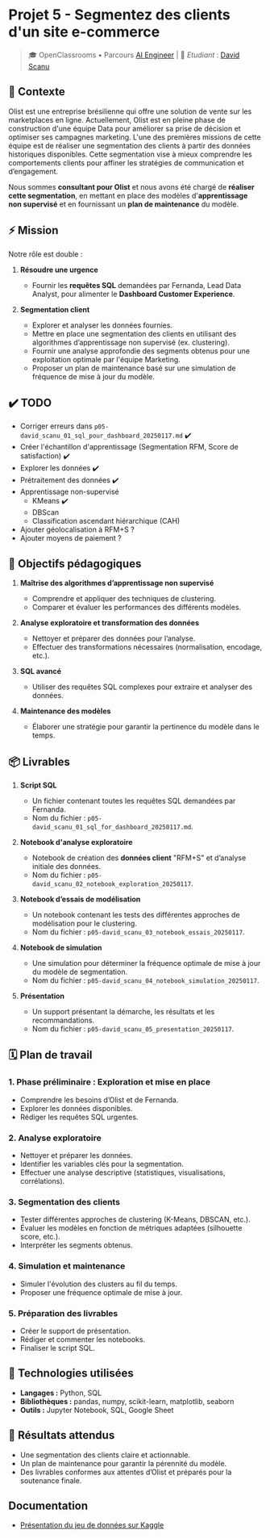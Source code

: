 # Projet 5 - Segmentez des clients d'un site e-commerce

> 🎓 OpenClassrooms • Parcours [AI Engineer](https://openclassrooms.com/fr/paths/795-ai-engineer) | 👋 *Etudiant* : [David Scanu](https://www.linkedin.com/in/davidscanu14/)

## 📝 Contexte

Olist est une entreprise brésilienne qui offre une solution de vente sur les marketplaces en ligne. Actuellement, Olist est en pleine phase de construction d'une équipe Data pour améliorer sa prise de décision et optimiser ses campagnes marketing. L'une des premières missions de cette équipe est de réaliser une segmentation des clients à partir des données historiques disponibles. Cette segmentation vise à mieux comprendre les comportements clients pour affiner les stratégies de communication et d’engagement.

Nous sommes **consultant pour Olist** et nous avons été chargé de **réaliser cette segmentation**, en mettant en place des modèles d'**apprentissage non supervisé** et en fournissant un **plan de maintenance** du modèle.

## ⚡ Mission

Notre rôle est double :

1. **Résoudre une urgence**
   - Fournir les **requêtes SQL** demandées par Fernanda, Lead Data Analyst, pour alimenter le **Dashboard Customer Experience**.

2. **Segmentation client**
   - Explorer et analyser les données fournies.
   - Mettre en place une segmentation des clients en utilisant des algorithmes d’apprentissage non supervisé (ex. clustering).
   - Fournir une analyse approfondie des segments obtenus pour une exploitation optimale par l'équipe Marketing.
   - Proposer un plan de maintenance basé sur une simulation de fréquence de mise à jour du modèle.

## ✔️ TODO

- Corriger erreurs dans `p05-david_scanu_01_sql_pour_dashboard_20250117.md` ✔️
- Créer l'échantillon d'apprentissage (Segmentation RFM, Score de satisfaction) ✔️
- Explorer les données ✔️
- Prétraitement des données ✔️
- Apprentissage non-supervisé
  - KMeans ✔️
  - DBScan
  - Classification ascendant hiérarchique (CAH)
- Ajouter géolocalisation à RFM+S ?
- Ajouter moyens de paiement ?

## 🎯 Objectifs pédagogiques

1. **Maîtrise des algorithmes d’apprentissage non supervisé**
   - Comprendre et appliquer des techniques de clustering.
   - Comparer et évaluer les performances des différents modèles.

2. **Analyse exploratoire et transformation des données**
   - Nettoyer et préparer des données pour l’analyse.
   - Effectuer des transformations nécessaires (normalisation, encodage, etc.).

3. **SQL avancé**
   - Utiliser des requêtes SQL complexes pour extraire et analyser des données.

4. **Maintenance des modèles**
   - Élaborer une stratégie pour garantir la pertinence du modèle dans le temps.


## 📦 Livrables

1. **Script SQL**
   - Un fichier contenant toutes les requêtes SQL demandées par Fernanda.
   - Nom du fichier : `p05-david_scanu_01_sql_for_dashboard_20250117.md`.

2. **Notebook d'analyse exploratoire**
   - Notebook de création des **données client** "RFM+S" et d’analyse initiale des données.
   - Nom du fichier : `p05-david_scanu_02_notebook_exploration_20250117`.

3. **Notebook d’essais de modélisation**
   - Un notebook contenant les tests des différentes approches de modélisation pour le clustering.
   - Nom du fichier : `p05-david_scanu_03_notebook_essais_20250117`.

4. **Notebook de simulation**
   - Une simulation pour déterminer la fréquence optimale de mise à jour du modèle de segmentation.
   - Nom du fichier : `p05-david_scanu_04_notebook_simulation_20250117`.

5. **Présentation**
   - Un support présentant la démarche, les résultats et les recommandations.
   - Nom du fichier : `p05-david_scanu_05_presentation_20250117`.


## 🗓️ Plan de travail

### 1. **Phase préliminaire : Exploration et mise en place**
- Comprendre les besoins d’Olist et de Fernanda.
- Explorer les données disponibles.
- Rédiger les requêtes SQL urgentes.

### 2. **Analyse exploratoire**
- Nettoyer et préparer les données.
- Identifier les variables clés pour la segmentation.
- Effectuer une analyse descriptive (statistiques, visualisations, corrélations).

### 3. **Segmentation des clients**
- Tester différentes approches de clustering (K-Means, DBSCAN, etc.).
- Évaluer les modèles en fonction de métriques adaptées (silhouette score, etc.).
- Interpréter les segments obtenus.

### 4. **Simulation et maintenance**
- Simuler l'évolution des clusters au fil du temps.
- Proposer une fréquence optimale de mise à jour.

### 5. **Préparation des livrables**
- Créer le support de présentation.
- Rédiger et commenter les notebooks.
- Finaliser le script SQL.


## 🔧 Technologies utilisées

- **Langages :** Python, SQL
- **Bibliothèques :** pandas, numpy, scikit-learn, matplotlib, seaborn
- **Outils :** Jupyter Notebook, SQL, Google Sheet


## 🏁 Résultats attendus

- Une segmentation des clients claire et actionnable.
- Un plan de maintenance pour garantir la pérennité du modèle.
- Des livrables conformes aux attentes d’Olist et préparés pour la soutenance finale.

## Documentation 

- [Présentation du jeu de données sur Kaggle](https://www.kaggle.com/datasets/olistbr/brazilian-ecommerce)